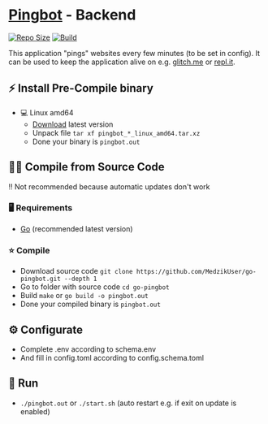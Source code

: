 # [Pingbot](https://pingbot.cf/) - Backend

[![Repo Size](https://img.shields.io/github/repo-size/MedzikUser/go-pingbot)](https://github.com/MedzikUser/go-pingbot)
[![Build](https://img.shields.io/github/workflow/status/MedzikUser/go-pingbot/release/main)](https://github.com/MedzikUser/go-pingbot/actions/workflows/release.yml)

This application "pings" websites every few minutes (to be set in config). It can be used to keep the application alive on e.g. [glitch.me](https://glitch.com/) or [repl.it](https://replit.com/).

## ⚡ Install Pre-Compile binary

* 💻 Linux amd64
  * [Download](https://github.com/MedzikUser/go-pingbot/releases) latest version
  * Unpack file `tar xf pingbot_*_linux_amd64.tar.xz`
  * Done your binary is `pingbot.out`

## 👨‍💻 Compile from Source Code
‼️ Not recommended because automatic updates don't work

### 🖥️ Requirements

* [Go](https://golang.org/dl) (recommended latest version)

### ⭐ Compile

* Download source code `git clone https://github.com/MedzikUser/go-pingbot.git --depth 1`
* Go to folder with source code `cd go-pingbot`
* Build `make` or `go build -o pingbot.out`
* Done your compiled binary is `pingbot.out`

## ⚙️ Configurate

* Complete .env according to schema.env
* And fill in config.toml according to config.schema.toml

## 🔧 Run

* `./pingbot.out` or `./start.sh` (auto restart e.g. if exit on update is enabled)
